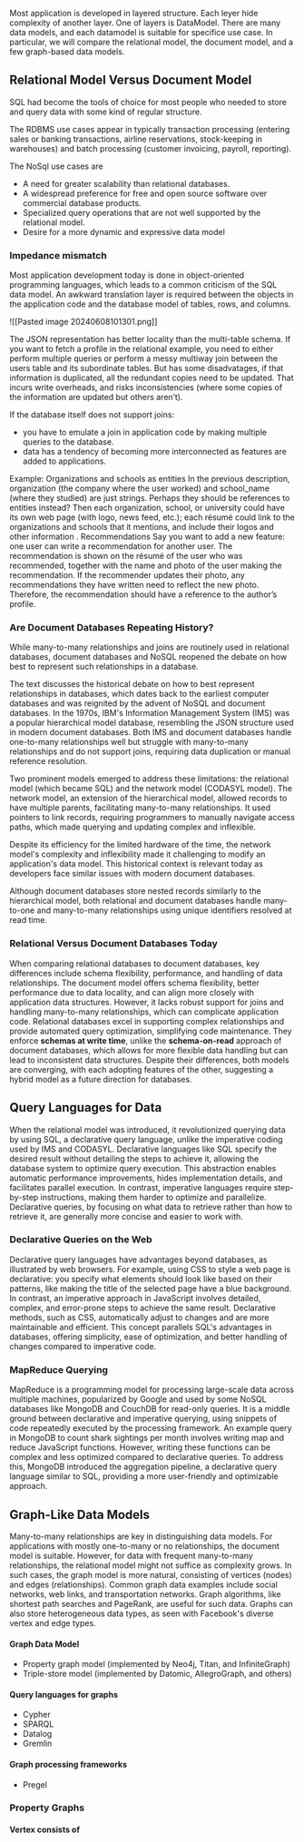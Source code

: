 Most application is developed in layered structure. Each leyer hide complexity of another layer. One of layers is DataModel. There are many data models, and each datamodel is suitable for specifice use case. In particular, we will compare the relational model, the document model, and a few graph-based data models. 

## Relational Model Versus Document Model
SQL had become the tools of choice for most people who needed to store and query data with some kind of regular structure.

The RDBMS use cases appear in typically transaction processing (entering sales or banking transactions, airline reservations, stock-keeping in warehouses) and batch processing (customer invoicing, payroll, reporting).

The NoSql use cases are 
- A need for greater scalability than relational databases.
- A widespread preference for free and open source software over commercial database products.
- Specialized query operations that are not well supported by the relational model.
- Desire for a more dynamic and expressive data model

### Impedance mismatch
Most application development today is done in object-oriented programming languages, which leads to a common criticism of the SQL data model.
An awkward translation layer is required between the objects in the application code and the database model of tables, rows, and columns.

![[Pasted image 20240608101301.png]]


The JSON representation has better locality than the multi-table schema. If you want to fetch a profile in the relational example, you need to either perform multiple queries or perform a messy multiway join between the users table and its subordinate tables. But has some disadvatages, if that information is duplicated, all the redundant copies need to be updated. That incurs write overheads, and risks inconsistencies (where some copies of the information are updated but others aren’t).

If the database itself does not support joins:
- you have to emulate a join in application code by making multiple queries to the database.
- data has a tendency of becoming more interconnected as features are added to applications.

Example:
	Organizations and schools as entities
		In the previous description, organization (the company where the user worked) and school_name (where they studied) are just strings. Perhaps they should be references to entities instead? Then each organization, school, or university could have its own web page (with logo, news feed, etc.); each résumé could link to the
		organizations and schools that it mentions, and include their logos and other information .
	Recommendations
		Say you want to add a new feature: one user can write a recommendation for another user. The recommendation is shown on the résumé of the user who was recommended, together with the name and photo of the user making the recommendation. If the recommender updates their photo, any recommendations they have written need to reflect the new photo. Therefore, the recommendation should have a reference to the author’s profile.

### Are Document Databases Repeating History?
While many-to-many relationships and joins are routinely used in relational databases, document databases and NoSQL reopened the debate on how best to represent such relationships in a database.

The text discusses the historical debate on how to best represent relationships in databases, which dates back to the earliest computer databases and was reignited by the advent of NoSQL and document databases. In the 1970s, IBM's Information Management System (IMS) was a popular hierarchical model database, resembling the JSON structure used in modern document databases. Both IMS and document databases handle one-to-many relationships well but struggle with many-to-many relationships and do not support joins, requiring data duplication or manual reference resolution.

Two prominent models emerged to address these limitations: the relational model (which became SQL) and the network model (CODASYL model). The network model, an extension of the hierarchical model, allowed records to have multiple parents, facilitating many-to-many relationships. It used pointers to link records, requiring programmers to manually navigate access paths, which made querying and updating complex and inflexible.

Despite its efficiency for the limited hardware of the time, the network model's complexity and inflexibility made it challenging to modify an application's data model. This historical context is relevant today as developers face similar issues with modern document databases.

Although document databases store nested records similarly to the hierarchical model, both relational and document databases handle many-to-one and many-to-many relationships using unique identifiers resolved at read time.

### Relational Versus Document Databases Today
When comparing relational databases to document databases, key differences include schema flexibility, performance, and handling of data relationships. The document model offers schema flexibility, better performance due to data locality, and can align more closely with application data structures. However, it lacks robust support for joins and handling many-to-many relationships, which can complicate application code. Relational databases excel in supporting complex relationships and provide automated query optimization, simplifying code maintenance. They enforce **schemas at write time**, unlike the **schema-on-read** approach of document databases, which allows for more flexible data handling but can lead to inconsistent data structures. Despite their differences, both models are converging, with each adopting features of the other, suggesting a hybrid model as a future direction for databases.

## Query Languages for Data
When the relational model was introduced, it revolutionized querying data by using SQL, a declarative query language, unlike the imperative coding used by IMS and CODASYL. Declarative languages like SQL specify the desired result without detailing the steps to achieve it, allowing the database system to optimize query execution. This abstraction enables automatic performance improvements, hides implementation details, and facilitates parallel execution. In contrast, imperative languages require step-by-step instructions, making them harder to optimize and parallelize. Declarative queries, by focusing on what data to retrieve rather than how to retrieve it, are generally more concise and easier to work with.

### Declarative Queries on the Web
Declarative query languages have advantages beyond databases, as illustrated by web browsers. For example, using CSS to style a web page is declarative: you specify what elements should look like based on their patterns, like making the title of the selected page have a blue background. In contrast, an imperative approach in JavaScript involves detailed, complex, and error-prone steps to achieve the same result. Declarative methods, such as CSS, automatically adjust to changes and are more maintainable and efficient. This concept parallels SQL's advantages in databases, offering simplicity, ease of optimization, and better handling of changes compared to imperative code.

### MapReduce Querying
MapReduce is a programming model for processing large-scale data across multiple machines, popularized by Google and used by some NoSQL databases like MongoDB and CouchDB for read-only queries. It is a middle ground between declarative and imperative querying, using snippets of code repeatedly executed by the processing framework. An example query in MongoDB to count shark sightings per month involves writing map and reduce JavaScript functions. However, writing these functions can be complex and less optimized compared to declarative queries. To address this, MongoDB introduced the aggregation pipeline, a declarative query language similar to SQL, providing a more user-friendly and optimizable approach.

## Graph-Like Data Models
Many-to-many relationships are key in distinguishing data models. For applications with mostly one-to-many or no relationships, the document model is suitable. However, for data with frequent many-to-many relationships, the relational model might not suffice as complexity grows. In such cases, the graph model is more natural, consisting of vertices (nodes) and edges (relationships). Common graph data examples include social networks, web links, and transportation networks. Graph algorithms, like shortest path searches and PageRank, are useful for such data. Graphs can also store heterogeneous data types, as seen with Facebook's diverse vertex and edge types.

#### Graph Data Model
- Property graph model (implemented by Neo4j, Titan, and InfiniteGraph)
- Triple-store model (implemented by Datomic, AllegroGraph, and others)

#### Query languages for graphs
- Cypher
- SPARQL
- Datalog
- Gremlin

#### Graph processing frameworks
- Pregel

### Property Graphs
#### Vertex consists of
